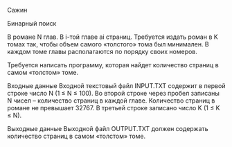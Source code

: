 Сажин

Бинарный поиск

В романе N глав. В i-той главе ai страниц. Требуется издать роман в K томах так, чтобы объем самого «толстого» тома был минимален. В каждом томе главы располагаются по порядку своих номеров.

Требуется написать программу, которая найдет количество страниц в самом «толстом» томе.

Входные данные
Входной текстовый файл INPUT.TXT содержит в первой строке число N (1 ≤ N ≤ 100). Во второй строке через пробел записаны N чисел – количество страниц в каждой главе. Количество страниц в романе не превышает 32767. В третьей строке записано число K (1 ≤ K ≤ N).

Выходные данные
Выходной файл OUTPUT.TXT должен содержать количество страниц в самом «толстом» томе.
